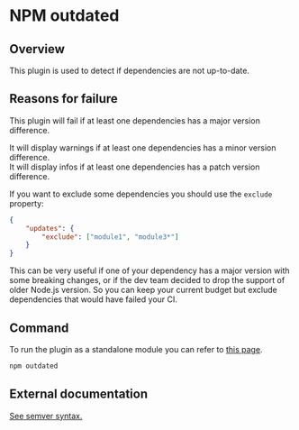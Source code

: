 # NPM outdated

## Overview

This plugin is used to detect if dependencies are not up-to-date.

## Reasons for failure
This plugin will fail if at least one dependencies has a major version difference.

It will display warnings if at least one dependencies has a minor version difference.  
It will display infos if at least one dependencies has a patch version difference.  

If you want to exclude some dependencies you should use the `exclude` property:
```json
{
    "updates": {
        "exclude": ["module1", "module3*"]
    }
}
```
This can be very useful if one of your dependency has a major version with some breaking changes, or if the dev team decided to drop the support of older Node.js version. So you can keep your current budget but exclude dependencies that would have failed your CI.

## Command
To run the plugin as a standalone module you can refer to [this page](https://docs.npmjs.com/cli/v6/commands/npm-outdated).

```bash
npm outdated
```

## External documentation

[See semver syntax.](https://semver.org/)

